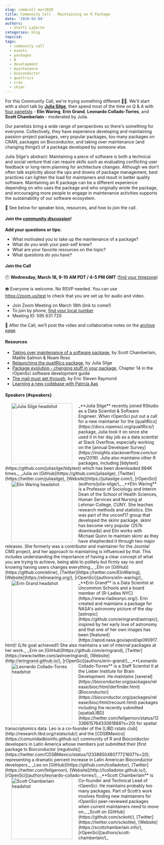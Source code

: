 ```yaml
---
slug: commcall-mar2020
title: Community Call - Maintaining an R Package
date: '2020-03-04'
authors:
  - Steffi LaZerte
categories: blog
topicid:
tags:
  - community call
  - events
  - packages
  - R
  - development
  - maintenance
  - bioconductor
  - qualtrics
  - cran
  - skimr
---
```


For this Community Call, we're trying something different 🤞🏼. We'll start with a short talk by [**Julia Silge**](#speakers), then spend most of the time on Q & A with [four panelists](#speakers) - **Elin Waring**, **Erin Grand**, **Leonardo Collado-Torres**, and **Scott Chamberlain** - moderated by Julia.

Our panelists bring a wide range of perspectives so there's something for everyone. Collectively, they have experience developing and maintaining passion-project packages, very popular packages, too many packages on CRAN, packages on Bioconductor, and taking over maintenance (and changing things!) of a package developed by someone else.

Julia Silge's abstract:
Maintaining a piece of software is both a technical and social venture that can require skills such as evaluating conflicting user feedback or long-term planning for architecture changes. Although we don’t often talk explicitly about the ups and downs of package management, best practices can lighten the load for maintainers and result in better quality software. Maintaining an R package can be a different experience depending on who uses the package and who originally wrote the package, and encouraging more people to engage in maintenance activities supports the sustainability of our software ecosystem.

🎤 See below for speaker bios, resources, and how to join the call.

#### Join the [community discussion](https://github.com/ropensci-org/community-calls/issues/5)!
**Add your questions or tips:**

- What motivated you to take up the maintenance of a package?
- What do you wish your past-self knew?
- What are your favorite resources on the topic?
- What questions do you have?


#### Join the Call

🕘 **Wednesday, March 18, 9-10 AM PDT / 4-5 PM GMT** ([find your timezone](https://bit.ly/3ctkrQj))

☎️ Everyone is welcome. No RSVP needed. You can use https://zoom.us/test to check that you are set up for audio and video.

- Join Zoom Meeting on March 18th (link to come!)<!-- <https://zoom.us/j/595631720>.-->
- To join by phone, [find your local number](https://zoom.us/u/acO2ayYceg)
- Meeting ID: 595 631 720

🎥 After the Call, we’ll post the video and collaborative notes on the [archive page](/commcalls).

#### Resources
- [Taking over maintenance of a software package](blog/2019/06/12/taking-over-maint/), by Scott Chamberlain, Maëlle Salmon & Noam Ross
- [Relaunching the qualtRics package](blog/2019/04/30/qualtrics-relaunch/), by Julia Silge
- [Package evolution - changing stuff in your package](https://devguide.ropensci.org/evolution.html), Chapter 14 in the rOpenSci software development guide
- [The mail must get through](http://www.catb.org/~esr/writings/cathedral-bazaar/cathedral-bazaar/ar01s02.html), by Eric Steven Raymond
- [Learning a new codebase with Patrcia Aas](https://www.allthingsgit.com/episodes/learning_a_new_codebase_with_patricia_aas.html)

#### Speakers {#speakers}

<img src="/img/blog-images/2020-03-04-commcall-mar2020/julia-silge.jpg" alt="Julia Silge headshot" style="margin: 0px 20px; width: 200px;" align="left">
_**Julia Silge** recently joined RStudio as a Data Scientist & Software Engineer. When rOpenSci put out a call for a new maintainer for the [qualtRics](https://docs.ropensci.org/qualtRics/) package, Julia took it on since she used it in her day job as a data scientist at Stack Overflow, especially working on the [annual Developer Survey](https://insights.stackoverflow.com/survey/2019). Julia also maintains other R packages, including [tidytext](https://github.com/juliasilge/tidytext) which has been downloaded 884K times._  
_Julia on [GitHub](https://github.com/juliasilge), [Twitter](https://twitter.com/juliasilge), [Website](https://juliasilge.com/), [rOpenSci](authors/julia-silge/)_


<img src="/img/blog-images/2020-03-04-commcall-mar2020/elin-waring.jpg" alt="Elin Waring headshot" style="margin: 0px 20px; width: 200px;" align="left">
_**Elin Waring** is a Professor of Sociology and Interim Dean of the School of Health Sciences, Human Services and Nursing at Lehman College, CUNY. She teaches research methods and statistics. Elin was part of the unconf17 group that developed the skimr package. skimr has become very popular (257k downloads) and Elin works with Michael Quinn to maintain skimr as they have shepherded it through two major releases.  She formerly was a contributor and maintainer for the Joomla! CMS project, and her approach to maintaining is influenced by that. This includes understanding the importance of having a clear concept of what you are trying to achieve, being able to politely but firmly say no and knowing having users changes everything._  
_Elin on [GitHub](https://github.com/elinw), [Twitter](https://twitter.com/ElinWaring), [Website](https://elinwaring.org/), [rOpenSci](authors/elin-waring/)_


<img src="/img/blog-images/2020-03-04-commcall-mar2020/erin-grand.jpg" alt="Erin Grand headshot" style="margin: 0px 20px; width: 200px;" align="left">
_**Erin Grand** is a Data Scientist at Uncommon Schools and a board member of [R-Ladies NYC](https://www.rladiesnyc.org/). Erin created and maintains a package for NASA's astronomy picture of the day [astropic](https://github.com/eringrand/astropic), inspired by her early love of astronomy and that one of her own images has been [featured](https://apod.nasa.gov/apod/ap090917.html)! (Life goal achieved!) She also maintains a set of internal packages at her work._  
_Erin on [GitHub](https://github.com/eringrand), [Twitter](https://www.twitter.com/astroeringrand), [Website](http://eringrand.github.io/),  [rOpenSci](authors/erin-grand/)_  


<img sr ="/img/blog-images/2020-03-04-commcall-mar2020/leonardo-collado-torres.jpg" alt="Leonardo Collado-Torres headshot" style="margin: 0px 20px; width: 200px;" align="left">
_**Leonardo Collado-Torres** is a Staff Scientist II at the Lieber Institute for Brain Development. He maintains [several](https://bioconductor.org/packages/release/bioc/html/derfinder.html) [Bioconductor](https://bioconductor.org/packages/release/bioc/html/recount.html) packages including the recently submitted [spatialLIBD](https://twitter.com/fellgernon/status/1233661576433061888?s=20) for spatial transcriptomics data.  Leo is a co-founder of the [LIBD rstats club](http://research.libd.org/rstatsclub/) and the [CDSBMexico](https://comunidadbioinfo.github.io/) community of R and Bioconductor developers in Latin America whose members just submitted their [first package to Bioconductor (regutools)](https://twitter.com/CDSBMexico/status/1233885048077721607?s=20), representing a dramatic percent increase in Latin American Bioconductor developers._  
_Leo on [GitHub](https://github.com/lcolladotor), [Twitter](https://twitter.com/fellgernon), [Website](http://lcolladotor.github.io/), [rOpenSci](authors/leonardo-collado-torres/)_  


<img src="/img/blog-images/2020-03-04-commcall-mar2020/scott-chamberlain.jpg" alt="Scott Chamberlain headshot" style="margin: 0px 20px; width: 200px;" align="left">
_**Scott Chamberlain** is Co-founder and Technical Lead of rOpenSci. He maintains probably too many packages. Part of Scott’s work involves finding new maintainers for rOpenSci peer-reviewed packages when current maintainers need to move on._  
_Scott on [GitHub](https://github.com/sckott/), [Twitter](https://twitter.com/sckottie), [Website](https://scottchamberlain.info/), [rOpenSci](authors/scott-chamberlain/)_  

